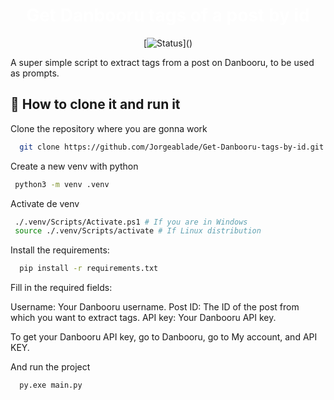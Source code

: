 <h1 align="center" style="color:white;">Get Danbooru tags of a post by id</h1>

<div align="center">
  
  [![Status](https://img.shields.io/badge/status-OK-green?)]()
  
</div>

A super simple script to extract tags from a post on Danbooru, to be used as prompts.

## 🏁 How to clone it and run it

Clone the repository where you are gonna work
 
```bash
  git clone https://github.com/Jorgeablade/Get-Danbooru-tags-by-id.git
```

Create a new venv with python

```bash
 python3 -m venv .venv 
```

Activate de venv

```bash
 ./.venv/Scripts/Activate.ps1 # If you are in Windows
 source ./.venv/Scripts/activate # If Linux distribution
```

Install the requirements:

```bash
  pip install -r requirements.txt
```

Fill in the required fields:

  Username: Your Danbooru username.
  Post ID: The ID of the post from which you want to extract tags.
  API key: Your Danbooru API key. 
  
  To get your Danbooru API key, go to Danbooru, go to My account, and API KEY.

  And run the project
  
```bash
  py.exe main.py
```
